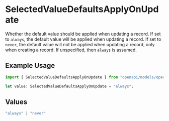 # SelectedValueDefaultsApplyOnUpdate

Whether the default value should be applied when updating a record.
If set to `always`, the default value will be applied when updating a record.
If set to `never`, the default value will not be applied when updating a record,
only when creating a record.
If unspecified, then `always` is assumed.


## Example Usage

```typescript
import { SelectedValueDefaultsApplyOnUpdate } from "openapi/models/operations";

let value: SelectedValueDefaultsApplyOnUpdate = "always";
```

## Values

```typescript
"always" | "never"
```